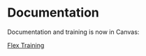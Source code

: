 # Documentation

Documentation and training is now in Canvas:

[Flex Training](https://canvas.morainevalley.edu/enroll/LLYEHL)
